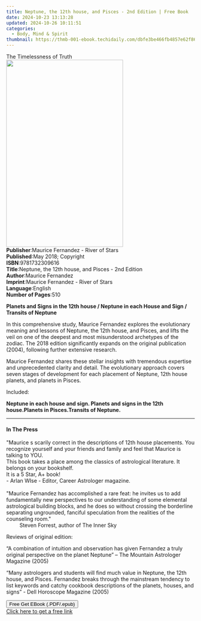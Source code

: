 ```yaml
---
title: Neptune, the 12th house, and Pisces - 2nd Edition | Free Book
date: 2024-10-23 13:13:28
updated: 2024-10-26 10:11:51
categories:
  - Body, Mind & Spirit
thumbnail: https://thmb-001-ebook.techidaily.com/dbfe3be466fb4857e62f86401bd7c1027bf4ece7a7d98276d7c1d23a285a4d50.jpg
---
```

<main id="book-container">
  <div class="flex flex-col">
    <div class="book-brief flex-1 py-6 px-4 sm:p-6 md:py-10 md:px-8">
      <!-- brief-->
      <div class="book-brief-main">The Timelessness of Truth</div>
    </div>
    <div
      class="book-meta-info flex-1 grid gap-4 col-start-1 col-end-3 row-start-1 sm:mb-6 sm:grid-cols-4 lg:gap-6 lg:col-start-2 lg:row-end-6 lg:row-span-6 lg:mb-0"
    >
      <div
        class="book-meta-info-left place-content-center mt-4 p-4 text-sm leading-6 col-start-2 col-span-2 dark:text-slate-400"
      >
        <img
          class="w-full h-500 object-cover rounded-lg sm:h-255 sm:col-span-2 lg:col-span-full"
          src="https://img-001-ebook.techidaily.com/488aa27286ba5398460b1f2128c6083a48a274073342b66341fc4b1b3d5c40cf.jpg"
          alt=""
          width="312"
          height="500"
        />
      </div>
      <div
        class="book-meta-info-right mt-2 col-start-1 row-start-2 col-span-3 self-center"
      >
        <!-- meta data  -->
        <div class="flex flex-col px-4 md:px-8">
          <div class="flex-1">
            <strong>Publisher</strong>:<span class="px-2"
              >Maurice Fernandez - River of Stars</span
            >
          </div>
          <div class="flex-1">
            <strong>Published</strong>:<span class="px-2"
              >May 2018; Copyright</span
            >
          </div>
          <div class="flex-1">
            <strong>ISBN</strong>:<span class="px-2">9781732309616</span>
          </div>
          <div class="flex-1">
            <strong>Title</strong>:<span class="px-2"
              >Neptune, the 12th house, and Pisces - 2nd Edition</span
            >
          </div>
          <div class="flex-1">
            <strong>Author</strong>:<span class="px-2">Maurice Fernandez</span>
          </div>
          <div class="flex-1">
            <strong>Imprint</strong>:<span class="px-2"
              >Maurice Fernandez - River of Stars</span
            >
          </div>
          <div class="flex-1">
            <strong>Language</strong>:<span class="px-2">English</span>
          </div>
          <div class="flex-1">
            <strong>Number of Pages</strong>:<span class="px-2">510</span>
          </div>
        </div>
      </div>
    </div>
    <div class="book-description flex-1 py-6 px-4 sm:p-6 md:py-10 md:px-8">
      <div class="book-description-main">
        <div accordion-content="" id="description">
          <p>
            <strong
              >Planets and Signs in the 12th house / Neptune in each House and
              Sign / Transits of Neptune</strong
            >
          </p>
          <p>
            In this comprehensive study, Maurice Fernandez explores the
            evolutionary meaning and lessons of Neptune, the 12th house, and
            Pisces, and lifts the veil on one of the deepest and most
            misunderstood archetypes of the zodiac. The 2018 edition
            significantly expands on the original publication (2004), following
            further extensive research.
          </p>
          <p>
            Maurice Fernandez shares these stellar insights with tremendous
            expertise and unprecedented clarity and detail.&nbsp;The
            evolutionary approach covers seven stages of development for each
            placement of Neptune, 12th house planets, and planets in Pisces.
          </p>
          <p>Included:</p>
          <strong>Neptune in each house and sign. </strong
          ><strong>Planets and signs in the 12th house.</strong
          ><strong>Planets in Pisces.</strong
          ><strong>Transits of Neptune.</strong>
        </div>
      </div>
    </div>
    <div class="book-excerpts flex-1 py-6 px-4 sm:p-6 md:py-10 md:px-8">
      <!-- excerpts-->
      <div class="book-excerpts-main">
        <hr />
        <h4 class="placeholder placeholder-heading">
          <span>In The Press</span>
        </h4>
        <p></p>
        <p>
          "Maurice s scarily correct in the&nbsp;descriptions of 12th house
          placements. You recognize yourself and your friends and family and
          feel that Maurice is talking to YOU.<br />This book takes a place
          among the classics of astrological literature. It belongs on your
          bookshelf.<br />It is a 5 Star, A+ book!<br />- Arlan WIse - Editor,
          Career Astrologer magazine.<br /><br />"Maurice Fernandez has
          accomplished a rare feat: he invites us to add fundamentally new
          perspectives to our understanding of some elemental astrological
          building blocks, and he does so without crossing the borderline
          separating ungrounded, fanciful speculation from the realities of the
          counseling room."<br />&nbsp;&nbsp;&nbsp;&nbsp; &nbsp;&nbsp;&nbsp;
          Steven Forrest, author of The Inner Sky
        </p>
        <p>Reviews of original edition:</p>
        <p>
          “A combination of intuition and observation has given Fernandez a
          truly original perspective on the planet Neptune” – The Mountain
          Astrologer Magazine (2005)
        </p>
        <p>
          “Many astrologers and students will find much value in Neptune, the
          12th house, and Pisces. Fernandez breaks through the mainstream
          tendency to list keywords and catchy cookbook descriptions of the
          planets, houses, and signs” - Dell Horoscope Magazine (2005)
        </p>
        <p></p>
      </div>
    </div>
    <div
      class="book-about-author flex-1 py-6 px-4 sm:p-6 md:py-10 md:px-8"
    ></div>
    <div class="book-free-get flex-1 py-6 px-4 sm:p-6 md:py-10 md:px-8">
      <button
        id="btn-free-get"
        class="bg-blue-500 hover:bg-blue-700 text-white font-bold py-2 px-4 rounded"
      >
        Free Get EBook (.PDF/.epub)
      </button>
      <div id="countdown-display" class="px-2 text-lg mt-2"></div>
      <a
        id="free-link"
        class="hidden bg-blue-500 hover:bg-blue-700 text-white font-bold py-2 px-4 rounded"
        href="https://www.ebooks.com/en-us/book/209911855/neptune-the-12th-house-and-pisces-2nd-edition/maurice-fernandez/"
        target="_blank"
        >Click here to get a free link</a
      >
    </div>
    <script>
      let countdownTime = 0;
      let countdownInterval = null;
      document
        .getElementById('btn-free-get')
        .addEventListener('click', startCountdown);
      function startCountdown() {
        countdownTime = new Date().getTime() + 60000 * 3;
        countdownInterval = setInterval(updateCountdown, 1000);
        document.getElementById('btn-free-get').disabled = true;
        document
          .getElementById('btn-free-get')
          .classList.add('bg-gray-500', 'cursor-not-allowed');
      }
      function updateCountdown() {
        let currentTime = new Date().getTime();
        let timeLeft = countdownTime - currentTime;
        let secondsLeft = Math.floor(timeLeft / 1000);
        document.getElementById('countdown-display').innerHTML =
          `Remaining time: ${secondsLeft} seconds.`;
        if (secondsLeft <= 0) {
          clearInterval(countdownInterval);
          document.getElementById('btn-free-get').classList.add('hidden');
          document.getElementById('free-link').classList.remove('hidden');
          document.getElementById('countdown-display').innerHTML = '';
        }
      }
    </script>
  </div>
</main>
